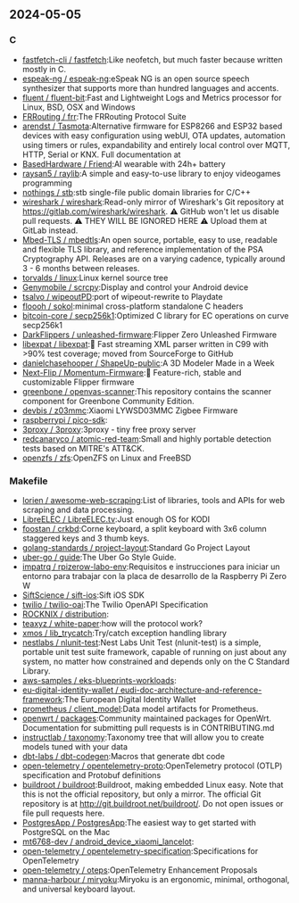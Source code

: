 ## 2024-05-05

### C

* [fastfetch-cli / fastfetch](https://github.com/fastfetch-cli/fastfetch):Like neofetch, but much faster because written mostly in C.
* [espeak-ng / espeak-ng](https://github.com/espeak-ng/espeak-ng):eSpeak NG is an open source speech synthesizer that supports more than hundred languages and accents.
* [fluent / fluent-bit](https://github.com/fluent/fluent-bit):Fast and Lightweight Logs and Metrics processor for Linux, BSD, OSX and Windows
* [FRRouting / frr](https://github.com/FRRouting/frr):The FRRouting Protocol Suite
* [arendst / Tasmota](https://github.com/arendst/Tasmota):Alternative firmware for ESP8266 and ESP32 based devices with easy configuration using webUI, OTA updates, automation using timers or rules, expandability and entirely local control over MQTT, HTTP, Serial or KNX. Full documentation at
* [BasedHardware / Friend](https://github.com/BasedHardware/Friend):AI wearable with 24h+ battery
* [raysan5 / raylib](https://github.com/raysan5/raylib):A simple and easy-to-use library to enjoy videogames programming
* [nothings / stb](https://github.com/nothings/stb):stb single-file public domain libraries for C/C++
* [wireshark / wireshark](https://github.com/wireshark/wireshark):Read-only mirror of Wireshark's Git repository at https://gitlab.com/wireshark/wireshark.
⚠️
GitHub won't let us disable pull requests.
⚠️
THEY WILL BE IGNORED HERE
⚠️
Upload them at GitLab instead.
* [Mbed-TLS / mbedtls](https://github.com/Mbed-TLS/mbedtls):An open source, portable, easy to use, readable and flexible TLS library, and reference implementation of the PSA Cryptography API. Releases are on a varying cadence, typically around 3 - 6 months between releases.
* [torvalds / linux](https://github.com/torvalds/linux):Linux kernel source tree
* [Genymobile / scrcpy](https://github.com/Genymobile/scrcpy):Display and control your Android device
* [tsalvo / wipeoutPD](https://github.com/tsalvo/wipeoutPD):port of wipeout-rewrite to Playdate
* [floooh / sokol](https://github.com/floooh/sokol):minimal cross-platform standalone C headers
* [bitcoin-core / secp256k1](https://github.com/bitcoin-core/secp256k1):Optimized C library for EC operations on curve secp256k1
* [DarkFlippers / unleashed-firmware](https://github.com/DarkFlippers/unleashed-firmware):Flipper Zero Unleashed Firmware
* [libexpat / libexpat](https://github.com/libexpat/libexpat):🌿 Fast streaming XML parser written in C99 with >90% test coverage; moved from SourceForge to GitHub
* [danielchasehooper / ShapeUp-public](https://github.com/danielchasehooper/ShapeUp-public):A 3D Modeler Made in a Week
* [Next-Flip / Momentum-Firmware](https://github.com/Next-Flip/Momentum-Firmware):🐬 Feature-rich, stable and customizable Flipper firmware
* [greenbone / openvas-scanner](https://github.com/greenbone/openvas-scanner):This repository contains the scanner component for Greenbone Community Edition.
* [devbis / z03mmc](https://github.com/devbis/z03mmc):Xiaomi LYWSD03MMC Zigbee Firmware
* [raspberrypi / pico-sdk](https://github.com/raspberrypi/pico-sdk):
* [3proxy / 3proxy](https://github.com/3proxy/3proxy):3proxy - tiny free proxy server
* [redcanaryco / atomic-red-team](https://github.com/redcanaryco/atomic-red-team):Small and highly portable detection tests based on MITRE's ATT&CK.
* [openzfs / zfs](https://github.com/openzfs/zfs):OpenZFS on Linux and FreeBSD

### Makefile

* [lorien / awesome-web-scraping](https://github.com/lorien/awesome-web-scraping):List of libraries, tools and APIs for web scraping and data processing.
* [LibreELEC / LibreELEC.tv](https://github.com/LibreELEC/LibreELEC.tv):Just enough OS for KODI
* [foostan / crkbd](https://github.com/foostan/crkbd):Corne keyboard, a split keyboard with 3x6 column staggered keys and 3 thumb keys.
* [golang-standards / project-layout](https://github.com/golang-standards/project-layout):Standard Go Project Layout
* [uber-go / guide](https://github.com/uber-go/guide):The Uber Go Style Guide.
* [impatrq / rpizerow-labo-env](https://github.com/impatrq/rpizerow-labo-env):Requisitos e instrucciones para iniciar un entorno para trabajar con la placa de desarrollo de la Raspberry Pi Zero W
* [SiftScience / sift-ios](https://github.com/SiftScience/sift-ios):Sift iOS SDK
* [twilio / twilio-oai](https://github.com/twilio/twilio-oai):The Twilio OpenAPI Specification
* [ROCKNIX / distribution](https://github.com/ROCKNIX/distribution):
* [teaxyz / white-paper](https://github.com/teaxyz/white-paper):how will the protocol work?
* [xmos / lib_trycatch](https://github.com/xmos/lib_trycatch):Try/catch exception handling library
* [nestlabs / nlunit-test](https://github.com/nestlabs/nlunit-test):Nest Labs Unit Test (nlunit-test) is a simple, portable unit test suite framework, capable of running on just about any system, no matter how constrained and depends only on the C Standard Library.
* [aws-samples / eks-blueprints-workloads](https://github.com/aws-samples/eks-blueprints-workloads):
* [eu-digital-identity-wallet / eudi-doc-architecture-and-reference-framework](https://github.com/eu-digital-identity-wallet/eudi-doc-architecture-and-reference-framework):The European Digital Identity Wallet
* [prometheus / client_model](https://github.com/prometheus/client_model):Data model artifacts for Prometheus.
* [openwrt / packages](https://github.com/openwrt/packages):Community maintained packages for OpenWrt. Documentation for submitting pull requests is in CONTRIBUTING.md
* [instructlab / taxonomy](https://github.com/instructlab/taxonomy):Taxonomy tree that will allow you to create models tuned with your data
* [dbt-labs / dbt-codegen](https://github.com/dbt-labs/dbt-codegen):Macros that generate dbt code
* [open-telemetry / opentelemetry-proto](https://github.com/open-telemetry/opentelemetry-proto):OpenTelemetry protocol (OTLP) specification and Protobuf definitions
* [buildroot / buildroot](https://github.com/buildroot/buildroot):Buildroot, making embedded Linux easy. Note that this is not the official repository, but only a mirror. The official Git repository is at http://git.buildroot.net/buildroot/. Do not open issues or file pull requests here.
* [PostgresApp / PostgresApp](https://github.com/PostgresApp/PostgresApp):The easiest way to get started with PostgreSQL on the Mac
* [mt6768-dev / android_device_xiaomi_lancelot](https://github.com/mt6768-dev/android_device_xiaomi_lancelot):
* [open-telemetry / opentelemetry-specification](https://github.com/open-telemetry/opentelemetry-specification):Specifications for OpenTelemetry
* [open-telemetry / oteps](https://github.com/open-telemetry/oteps):OpenTelemetry Enhancement Proposals
* [manna-harbour / miryoku](https://github.com/manna-harbour/miryoku):Miryoku is an ergonomic, minimal, orthogonal, and universal keyboard layout.
